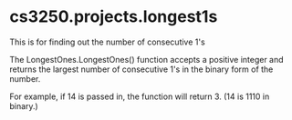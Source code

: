 # cs3250.projects.longest1s
This is for finding out the number of consecutive 1's

The LongestOnes.LongestOnes() function accepts a positive integer and returns the largest number of consecutive 1's in the binary form of the number.

For example, if 14 is passed in, the function will return 3. (14 is 1110 in binary.)